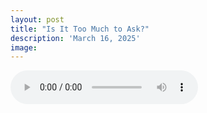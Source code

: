 ```yaml
---
layout: post
title: "Is It Too Much to Ask?"
description: 'March 16, 2025'
image:
---
```


<audio controls>
  <source src="assets/audio/fbc_2025-03-16_sermon.mp3" type="audio/mp3">
Your browser does not support the audio element.
</audio>
